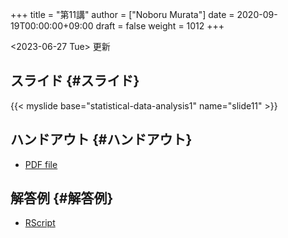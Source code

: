 +++
title = "第11講"
author = ["Noboru Murata"]
date = 2020-09-19T00:00:00+09:00
draft = false
weight = 1012
+++

<span class="timestamp-wrapper"><span class="timestamp">&lt;2023-06-27 Tue&gt; </span></span> 更新


## スライド {#スライド}

{{< myslide base="statistical-data-analysis1" name="slide11" >}}


## ハンドアウト {#ハンドアウト}

-   [PDF file](https://noboru-murata.github.io/statistical-data-analysis1/pdfs/slide11.pdf)


## 解答例 {#解答例}

-   [RScript](https://noboru-murata.github.io/statistical-data-analysis1/code/slide11.R)
